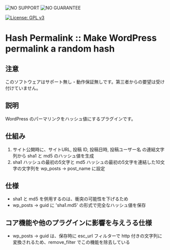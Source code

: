 ![NO SUPPORT](http://add.sh/images/no-support.png) ![NO GUARANTEE](http://add.sh/images/no-guarantee.png)

[![License: GPL v3](https://img.shields.io/badge/License-GPLv3-blue.svg)](https://www.gnu.org/licenses/gpl-3.0)

# Hash Permalink :: Make WordPress permalink a random hash

## 注意

このソフトウェアはサポート無し・動作保証無しです。第三者からの要望は受け付けていません。

## 説明

WordPress のパーマリンクをハッシュ値にするプラグインです。


## 仕組み

1. サイト公開時に、サイトURL, 投稿 ID, 投稿日時, 投稿ユーザー名 の連結文字列から sha1 と md5 のハッシュ値を生成
2. sha1 ハッシュの最初の5文字と md5 ハッシュの最初の5文字を連結した10文字の文字列を wp_posts -> post_name に設定

## 仕様

* sha1 と md5 を併用するのは、衝突の可能性を下げるため
* wp_posts -> guid に 'sha1.md5' の形式で完全なハッシュ値を保存

## コア機能や他のプラグインに影響を与えうる仕様

* wp_posts -> guid は、保存時に esc_url フィルターで http 付きの文字列に変換されるため、remove_filter でこの機能を除去している



